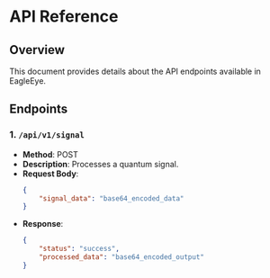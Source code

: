 
# API Reference

## Overview

This document provides details about the API endpoints available in EagleEye.

## Endpoints

### 1. `/api/v1/signal`

- **Method**: POST
- **Description**: Processes a quantum signal.
- **Request Body**:
    ```json
    {
        "signal_data": "base64_encoded_data"
    }
    ```
- **Response**:
    ```json
    {
        "status": "success",
        "processed_data": "base64_encoded_output"
    }
    ```

